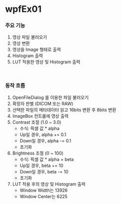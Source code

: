 # wpfEx01

### 주요 기능

1. 영상 파일 불러오기
2. 영상 변환
3. 영상을 Image 형태로 출력
4. Histogram 출력
5. LUT 적용한 영상 및 Histogram 출력

<br/>

### 동작 흐름

1. OpenFileDialog 를 이용한 파일 불러오기
2. 확장자 판별 (DICOM 또는 RAW)
3. 선택한 파일의 메타데이터 읽고 16bits 변환 후 8bits 변환
4. ImageBox 컨트롤에 영상 출력
5. Contrast 조절 (1.0 ~ 3.0)
    * 수식: 픽셀 값 * alpha
    * Up일 경우, alpha += 0.1
    * Down일 경우, alpha -= 0.1
    * 초기화
6. Brightness 조절 (0 ~ 100)
    * 수식: 픽셀 값 * alpha + beta
    * Up일 경우, beta += 10
    * Down일 경우, beta -= 10
    * 초기화
7. LUT 적용 후의 영상 및 Histogram 출력
    * Window Width는 13926
    * Window Center는 6225